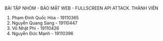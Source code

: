 BÀI TẬP NHÓM - BẢO MẬT WEB - FULLSCREEN API ATTACK.
THÀNH VIÊN
  1. Phạm Đinh Quốc Hòa   - 19110365
  2. Nguyễn Quang Sang    - 19110447
  3. Võ Nhật Phi          - 19110426
  4. Nguyễn Đức Mạnh      - 19110396

